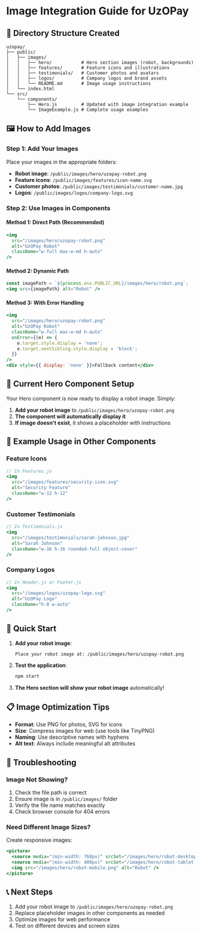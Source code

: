 # Image Integration Guide for UzOPay

## 📁 Directory Structure Created

```
uzopay/
├── public/
│   ├── images/
│   │   ├── hero/           # Hero section images (robot, backgrounds)
│   │   ├── features/       # Feature icons and illustrations
│   │   ├── testimonials/   # Customer photos and avatars
│   │   ├── logos/          # Company logos and brand assets
│   │   └── README.md       # Image usage instructions
│   └── index.html
└── src/
    └── components/
        ├── Hero.js         # Updated with image integration example
        └── ImageExample.js # Complete usage examples
```

## 🖼️ How to Add Images

### Step 1: Add Your Images
Place your images in the appropriate folders:
- **Robot image**: `/public/images/hero/uzopay-robot.png`
- **Feature icons**: `/public/images/features/icon-name.svg`
- **Customer photos**: `/public/images/testimonials/customer-name.jpg`
- **Logos**: `/public/images/logos/company-logo.svg`

### Step 2: Use Images in Components

#### Method 1: Direct Path (Recommended)
```jsx
<img 
  src="/images/hero/uzopay-robot.png" 
  alt="UzOPay Robot" 
  className="w-full max-w-md h-auto"
/>
```

#### Method 2: Dynamic Path
```jsx
const imagePath = `${process.env.PUBLIC_URL}/images/hero/robot.png`;
<img src={imagePath} alt="Robot" />
```

#### Method 3: With Error Handling
```jsx
<img 
  src="/images/hero/uzopay-robot.png" 
  alt="UzOPay Robot" 
  className="w-full max-w-md h-auto"
  onError={(e) => {
    e.target.style.display = 'none';
    e.target.nextSibling.style.display = 'block';
  }}
/>
<div style={{ display: 'none' }}>Fallback content</div>
```

## 🎯 Current Hero Component Setup

Your Hero component is now ready to display a robot image. Simply:

1. **Add your robot image** to `/public/images/hero/uzopay-robot.png`
2. **The component will automatically display it**
3. **If image doesn't exist**, it shows a placeholder with instructions

## 📝 Example Usage in Other Components

### Feature Icons
```jsx
// In Features.js
<img 
  src="/images/features/security-icon.svg" 
  alt="Security Feature" 
  className="w-12 h-12"
/>
```

### Customer Testimonials
```jsx
// In Testimonials.js
<img 
  src="/images/testimonials/sarah-johnson.jpg" 
  alt="Sarah Johnson" 
  className="w-16 h-16 rounded-full object-cover"
/>
```

### Company Logos
```jsx
// In Header.js or Footer.js
<img 
  src="/images/logos/uzopay-logo.svg" 
  alt="UzOPay Logo" 
  className="h-8 w-auto"
/>
```

## 🚀 Quick Start

1. **Add your robot image**:
   ```
   Place your robot image at: /public/images/hero/uzopay-robot.png
   ```

2. **Test the application**:
   ```bash
   npm start
   ```

3. **The Hero section will show your robot image** automatically!

## 📋 Image Optimization Tips

- **Format**: Use PNG for photos, SVG for icons
- **Size**: Compress images for web (use tools like TinyPNG)
- **Naming**: Use descriptive names with hyphens
- **Alt text**: Always include meaningful alt attributes

## 🔧 Troubleshooting

### Image Not Showing?
1. Check the file path is correct
2. Ensure image is in `/public/images/` folder
3. Verify the file name matches exactly
4. Check browser console for 404 errors

### Need Different Image Sizes?
Create responsive images:
```jsx
<picture>
  <source media="(min-width: 768px)" srcSet="/images/hero/robot-desktop.png" />
  <source media="(min-width: 480px)" srcSet="/images/hero/robot-tablet.png" />
  <img src="/images/hero/robot-mobile.png" alt="Robot" />
</picture>
```

## 📞 Next Steps

1. Add your robot image to `/public/images/hero/uzopay-robot.png`
2. Replace placeholder images in other components as needed
3. Optimize images for web performance
4. Test on different devices and screen sizes
